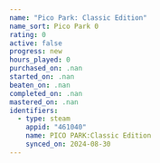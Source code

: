 ```yaml
---
name: "Pico Park: Classic Edition"
name_sort: Pico Park 0
rating: 0
active: false
progress: new
hours_played: 0
purchased_on: .nan
started_on: .nan
beaten_on: .nan
completed_on: .nan
mastered_on: .nan
identifiers:
  - type: steam
    appid: "461040"
    name: PICO PARK:Classic Edition
    synced_on: 2024-08-30
---
```

